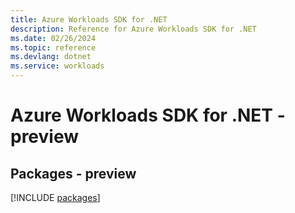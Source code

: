 ```yaml
---
title: Azure Workloads SDK for .NET
description: Reference for Azure Workloads SDK for .NET
ms.date: 02/26/2024
ms.topic: reference
ms.devlang: dotnet
ms.service: workloads
---
```

# Azure Workloads SDK for .NET - preview
## Packages - preview
[!INCLUDE [packages](workloads-index.md)]
